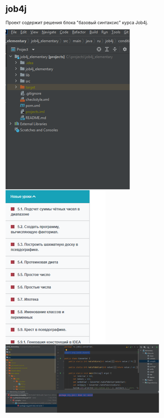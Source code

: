 # job4j
Проект содержит решения блока "базовый синтаксис" курса Job4j.

![Image of Yaktocat](https://github.com/anquil/job4j_elementary/blob/master/images/%D1%81%D1%85%D0%B5%D0%BC%D0%B0%20%D0%BF%D1%80%D0%BE%D0%B5%D0%BA%D1%82%D0%B0.png)
![Image of Yaktocat](https://github.com/anquil/job4j_elementary/blob/master/images/%D0%BD%D0%BE%D0%B2%D1%8B%D0%B5%20%D1%83%D1%80%D0%BE%D0%BA%D0%B8.png)
![Image of Yaktocat](https://github.com/anquil/job4j_elementary/blob/master/images/%D0%BE%D1%82%D1%81%D1%83%D1%82%D1%81%D1%82%D0%B2%D1%83%D0%B5%D1%82%20%D0%B0%D0%BA%D0%B5%D1%82.png)

